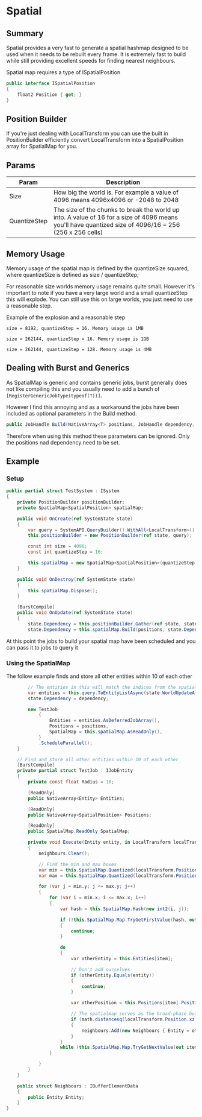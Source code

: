 ﻿# Spatial
## Summary
Spatial provides a very fast to generate a spatial hashmap designed to be used when it needs to be rebuilt every frame.
It is extremely fast to build while still providing excellent speeds for finding nearest neighbours.

Spatial map requires a type of ISpatialPosition 

```csharp
public interface ISpatialPosition
{
    float2 Position { get; }
}
```

## Position Builder
If you're just dealing with LocalTransform you can use the built in PositionBuilder efficiently convert LocalTransform into a SpatialPosition array for SpatialMap for you.

## Params

| Param        | Description                                                                                                                                             |
|--------------|---------------------------------------------------------------------------------------------------------------------------------------------------------|
| Size| How big the world is. For example a value of 4096 means 4096x4096 or -2048 to 2048                                                                      |
| QuantizeStep | The size of the chunks to break the world up into. A value of 16 for a size of 4096 means you'll have quantized size of 4096/16 = 256 (256 x 256 cells) |

## Memory Usage
Memory usage of the spatial map is defined by the quantizeSize squared, where quantizeSize is defined as size / quantizeStep;

For reasonable size worlds memory usage remains quite small.
However it's important to note if you have a very large world and a small quantizeStep this will explode.
You can still use this on large worlds, you just need to use a reasonable step.

Example of the explosion and a reasonable step

`size = 8192, quantizeStep = 16. Memory usage is 1MB`

`size = 262144, quantizeStep = 16. Memory usage is 1GB`

`size = 262144, quantizeStep = 128. Memory usage is 4MB`

## Dealing with Burst and Generics
As SpatialMap is generic and contains generic jobs, burst generally does not like compiling this and you usually need to add a bunch of `[RegisterGenericJobType(typeof(T))]`.

However I find this annoying and as a workaround the jobs have been included as optional parameters in the Build method.
```csharp
public JobHandle Build(NativeArray<T> positions, JobHandle dependency, ResizeNativeKeyedMapJob resizeStub = default, QuantizeJob quantizeStub = default)
```
Therefore when using this method these parameters can be ignored. Only the positions nad dependency need to be set.

## Example
### Setup

```csharp
public partial struct TestSystem : ISystem
{
    private PositionBuilder positionBuilder;
    private SpatialMap<SpatialPosition> spatialMap;

    public void OnCreate(ref SystemState state)
    {
        var query = SystemAPI.QueryBuilder().WithAll<LocalTransform>().Build();
        this.positionBuilder = new PositionBuilder(ref state, query);

        const int size = 4096;
        const int quantizeStep = 16;

        this.spatialMap = new SpatialMap<SpatialPosition>(quantizeStep, size);
    }

    public void OnDestroy(ref SystemState state)
    {
        this.spatialMap.Dispose();
    }

    [BurstCompile]
    public void OnUpdate(ref SystemState state)
    {
        state.Dependency = this.positionBuilder.Gather(ref state, state.Dependency, out NativeArray<SpatialPosition> positions);
        state.Dependency = this.spatialMap.Build(positions, state.Dependency);
```

At this point the jobs to build your spatial map have been scheduled and you can pass it to jobs to query it

### Using the SpatialMap

The follow example finds and store all other entities within 10 of each other

```csharp
        // The entities in this will match the indices from the spatial map
        var entities = this.query.ToEntityListAsync(state.WorldUpdateAllocator, state.Dependency, out var dependency);
        state.Dependency = dependency;

        new TestJob
            {
                Entities = entities.AsDeferredJobArray(),
                Positions = positions,
                SpatialMap = this.spatialMap.AsReadOnly(),
            }
            .ScheduleParallel();
    }

    // Find and store all other entities within 10 of each other
    [BurstCompile]
    private partial struct TestJob : IJobEntity
    {
        private const float Radius = 10;

        [ReadOnly]
        public NativeArray<Entity> Entities;

        [ReadOnly]
        public NativeArray<SpatialPosition> Positions;

        [ReadOnly]
        public SpatialMap.ReadOnly SpatialMap;

        private void Execute(Entity entity, in LocalTransform localTransform, DynamicBuffer<Neighbours> neighbours)
        {
            neighbours.Clear();

            // Find the min and max boxes
            var min = this.SpatialMap.Quantized(localTransform.Position.xz - Radius);
            var max = this.SpatialMap.Quantized(localTransform.Position.xz + Radius);

            for (var j = min.y; j <= max.y; j++)
            {
                for (var i = min.x; i <= max.x; i++)
                {
                    var hash = this.SpatialMap.Hash(new int2(i, j));

                    if (!this.SpatialMap.Map.TryGetFirstValue(hash, out int item, out var it))
                    {
                        continue;
                    }

                    do
                    {
                        var otherEntity = this.Entities[item];

                        // Don't add ourselves
                        if (otherEntity.Equals(entity))
                        {
                            continue;
                        }

                        var otherPosition = this.Positions[item].Position;

                        // The spatialmap serves as the broad-phase but most of the time we still need to ensure entities are actually within range
                        if (math.distancesq(localTransform.Position.xz, otherPosition.xz) <= Radius * Radius)
                        {
                            neighbours.Add(new Neighbours { Entity = otherEntity });
                        }
                    }
                    while (this.SpatialMap.Map.TryGetNextValue(out item, ref it));
                }

            }
        }
    }

    public struct Neighbours : IBufferElementData
    {
        public Entity Entity;
    }
}
```
